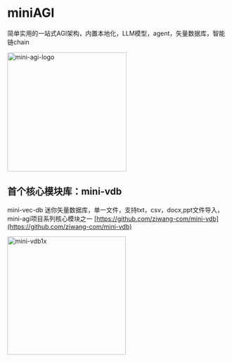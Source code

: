 # miniAGI
简单实用的一站式AGI架构，内置本地化，LLM模型，agent，矢量数据库，智能链chain

<img width="271" alt="mini-agi-logo" src="https://github.com/ziwang-com/miniAGI/assets/11691791/b1f9f547-205c-4c17-8f21-3ff834874ef0">

## 首个核心模块库：mini-vdb
mini-vec-db 迷你矢量数据库，单一文件，支持txt，csv，docx,ppt文件导入，mini-agi项目系列核心模块之一
[https://github.com/ziwang-com/mini-vdb](https://github.com/ziwang-com/mini-vdb)


<img width="269" alt="mini-vdb1x" src="https://github.com/ziwang-com/mini-vdb/assets/11691791/7228c1d5-ca9e-4db4-bfa6-00a1b89c3c29">


